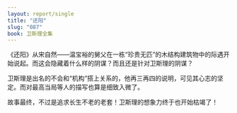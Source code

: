 ```yaml
---
layout: report/single
title: "还阳"
slug: "087"
book: 卫斯理全集
---
```

《还阳》从宋自然——温宝裕的舅父在一栋“珍贵无匹”的木结构建筑物中的际遇开始说起。而这会隐藏着什么样的阴谋？而且还是针对卫斯理的阴谋？

卫斯理是出名的不会和“机构”搭上关系的，他再三再四的说明，可见其心志的坚定。而对最高当局等人的描写也算是细致入微了。

故事最终，不过是追求长生不老的老套！卫斯理的想象力终于也开始枯竭了！
